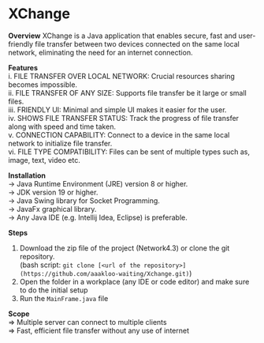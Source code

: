 # XChange

**Overview** 
XChange is a Java application that enables secure, fast and user-friendly file transfer between two devices connected on the same local network, eliminating the need for an internet connection.

**Features**  
i.   FILE TRANSFER OVER LOCAL NETWORK: Crucial resources sharing becomes impossible.  
ii.  FILE TRANSFER OF ANY SIZE: Supports file transfer be it large or small files.  
iii. FRIENDLY UI: Minimal and simple UI makes it easier for the user.  
iv.  SHOWS FILE TRANSFER STATUS: Track the progress of file transfer along with speed and time taken.  
v.   CONNECTION CAPABILITY: Connect to a device in the same local network to initialize file transfer.  
vi.  FILE TYPE COMPATIBILITY: Files can be sent of multiple types such as, image, text, video etc.  

**Installation**  
-> Java Runtime Environment (JRE) version 8 or higher.  
-> JDK version 19 or higher.  
-> Java Swing library for Socket Programming.  
-> JavaFx graphical library.  
-> Any Java IDE (e.g. Intellij Idea, Eclipse) is preferable.  

**Steps**  
1. Download the zip file of the project (Network4.3) or clone the git repository.  
  (bash script: `git clone [<url of the repository>](https://github.com/aaakloo-waiting/Xchange.git)`)  
2. Open the folder in a workplace (any IDE or code editor) and make sure to do the initial setup  
3. Run the `MainFrame.java` file  

**Scope**  
=> Multiple server can connect to multiple clients  
=> Fast, efficient file transfer without any use of internet
